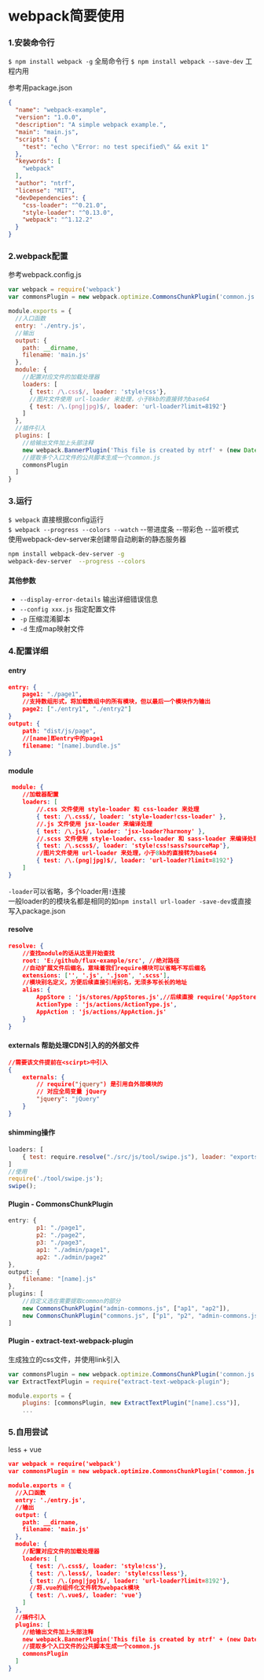 # webpack简要使用
### 1.安装命令行
`$ npm install webpack -g` 全局命令行
`$ npm install webpack --save-dev` 工程内用

参考用package.json
```json
{
  "name": "webpack-example",
  "version": "1.0.0",
  "description": "A simple webpack example.",
  "main": "main.js",
  "scripts": {
    "test": "echo \"Error: no test specified\" && exit 1"
  },
  "keywords": [
    "webpack"
  ],
  "author": "ntrf",
  "license": "MIT",
  "devDependencies": {
    "css-loader": "^0.21.0",
    "style-loader": "^0.13.0",
    "webpack": "^1.12.2"
  }
}
```

### 2.webpack配置
参考webpack.config.js
```js
var webpack = require('webpack')
var commonsPlugin = new webpack.optimize.CommonsChunkPlugin('common.js');

module.exports = {
  //入口函数
  entry: './entry.js',
  //输出
  output: {
    path: __dirname,
    filename: 'main.js'
  },
  module: {
    //配置对应文件的加载处理器
    loaders: [
      { test: /\.css$/, loader: 'style!css'},
      //图片文件使用 url-loader 来处理，小于8kb的直接转为base64
      { test: /\.(png|jpg)$/, loader: 'url-loader?limit=8192'}
    ]
  },
  //插件引入
  plugins: [
    //给输出文件加上头部注释
    new webpack.BannerPlugin('This file is created by ntrf' + (new Date()).getTime()),
    //提取多个入口文件的公共脚本生成一个common.js
    commonsPlugin
  ]
}
```

### 3.运行
`$ webpack` 直接根据config运行  
`$ webpack --progress --colors --watch` --带进度条 --带彩色 --监听模式  
使用webpack-dev-server来创建带自动刷新的静态服务器  
```bash
npm install webpack-dev-server -g
webpack-dev-server  --progress --colors
```

#### 其他参数
+ `--display-error-details` 输出详细错误信息
+ `--config xxx.js` 指定配置文件
+ `-p` 压缩混淆脚本
+ `-d` 生成map映射文件 

### 4.配置详细
#### entry
```json
entry: {
    page1: "./page1",
    //支持数组形式，将加载数组中的所有模块，但以最后一个模块作为输出
    page2: ["./entry1", "./entry2"]
}
output: {
    path: "dist/js/page",
    //[name]即entry中的page1
    filename: "[name].bundle.js"
}
```

#### module
```json
 module: {
    //加载器配置
    loaders: [
        //.css 文件使用 style-loader 和 css-loader 来处理
        { test: /\.css$/, loader: 'style-loader!css-loader' },
        //.js 文件使用 jsx-loader 来编译处理
        { test: /\.js$/, loader: 'jsx-loader?harmony' },
        //.scss 文件使用 style-loader、css-loader 和 sass-loader 来编译处理
        { test: /\.scss$/, loader: 'style!css!sass?sourceMap'},
        //图片文件使用 url-loader 来处理，小于8kb的直接转为base64
        { test: /\.(png|jpg)$/, loader: 'url-loader?limit=8192'}
    ]
}
```
`-loader`可以省略，多个loader用`!`连接  
一般loader的的模块名都是相同的如`npm install url-loader -save-dev`或直接写入package.json  

#### resolve
```json
resolve: {
    //查找module的话从这里开始查找
    root: 'E:/github/flux-example/src', //绝对路径
    //自动扩展文件后缀名，意味着我们require模块可以省略不写后缀名
    extensions: ['', '.js', '.json', '.scss'],
    //模块别名定义，方便后续直接引用别名，无须多写长长的地址
    alias: {
        AppStore : 'js/stores/AppStores.js',//后续直接 require('AppStore') 即可
        ActionType : 'js/actions/ActionType.js',
        AppAction : 'js/actions/AppAction.js'
    }
}
```

#### externals 帮助处理CDN引入的的外部文件
```json
//需要该文件提前在<scirpt>中引入
{
    externals: {
        // require("jquery") 是引用自外部模块的
        // 对应全局变量 jQuery
        "jquery": "jQuery"
    }
}
```

#### shimming操作
```js
loaders: [
    { test: require.resolve("./src/js/tool/swipe.js"), loader: "exports?swipe"}
]
//使用
require('./tool/swipe.js');
swipe();
```

#### Plugin - CommonsChunkPlugin
```js
entry: {
        p1: "./page1",
        p2: "./page2",
        p3: "./page3",
        ap1: "./admin/page1",
        ap2: "./admin/page2"
},
output: {
    filename: "[name].js"
},
plugins: [
    //自定义选在需要提取common的部分
    new CommonsChunkPlugin("admin-commons.js", ["ap1", "ap2"]),
    new CommonsChunkPlugin("commons.js", ["p1", "p2", "admin-commons.js"])
]
```

#### Plugin - extract-text-webpack-plugin
生成独立的css文件，并使用link引入  
```js
var commonsPlugin = new webpack.optimize.CommonsChunkPlugin('common.js');
var ExtractTextPlugin = require("extract-text-webpack-plugin");

module.exports = {
    plugins: [commonsPlugin, new ExtractTextPlugin("[name].css")],
    ...
```


### 5.自用尝试
less + vue  
```json
var webpack = require('webpack')
var commonsPlugin = new webpack.optimize.CommonsChunkPlugin('common.js');

module.exports = {
  //入口函数
  entry: './entry.js',
  //输出
  output: {
    path: __dirname,
    filename: 'main.js'
  },
  module: {
    //配置对应文件的加载处理器
    loaders: [
      { test: /\.css$/, loader: 'style!css'},
      { test: /\.less$/, loader: 'style!css!less'},
      { test: /\.(png|jpg)$/, loader: 'url-loader?limit=8192'},
      //将.vue的组件化文件转为webpack模块
      { test: /\.vue$/, loader: 'vue'}
    ]
  },
  //插件引入
  plugins: [
    //给输出文件加上头部注释
    new webpack.BannerPlugin('This file is created by ntrf' + (new Date()).getTime()),
    //提取多个入口文件的公共脚本生成一个common.js
    commonsPlugin
  ]
}
```







